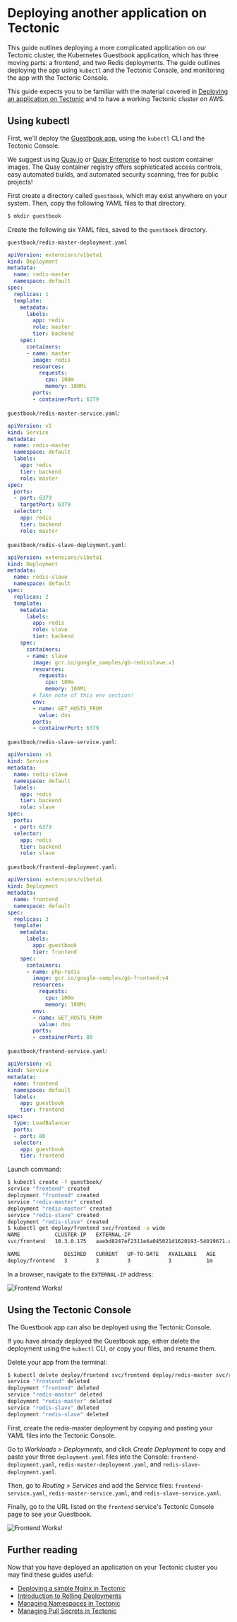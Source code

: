 # Deploying another application on Tectonic

This guide outlines deploying a more complicated application on our Tectonic cluster, the Kubernetes Guestbook application, which has three moving parts: a frontend, and two Redis deployments. The guide outlines deploying the app using `kubectl` and the Tectonic Console, and monitoring the app with the Tectonic Console.

This guide expects you to be familiar with the material covered in [Deploying an application on Tectonic][first-app] and to have a working Tectonic cluster on AWS.

## Using kubectl

First, we'll deploy the [Guestbook app][guestbook-upstream], using the `kubectl` CLI and the Tectonic Console.

We suggest using [Quay.io][quay-io] or [Quay Enterprise][QE] to host custom container images. The Quay container registry offers sophisticated access controls, easy automated builds, and automated security scanning, free for public projects!

First create a directory called `guestbook`, which may exist anywhere on your system. Then, copy the following YAML files to that directory.

```sh
$ mkdir guestbook
```

Create the following six YAML files, saved to the `guestbook` directory.

`guestbook/redis-master-deployment.yaml`

```yaml
apiVersion: extensions/v1beta1
kind: Deployment
metadata:
  name: redis-master
  namespace: default
spec:
  replicas: 1
  template:
    metadata:
      labels:
        app: redis
        role: master
        tier: backend
    spec:
      containers:
      - name: master
        image: redis
        resources:
          requests:
            cpu: 100m
            memory: 100Mi
        ports:
        - containerPort: 6379
```

`guestbook/redis-master-service.yaml`:

```yaml
apiVersion: v1
kind: Service
metadata:
  name: redis-master
  namespace: default
  labels:
    app: redis
    tier: backend
    role: master
spec:
  ports:
  - port: 6379
    targetPort: 6379
  selector:
    app: redis
    tier: backend
    role: master
```

`guestbook/redis-slave-deployment.yaml`:

```yaml
apiVersion: extensions/v1beta1
kind: Deployment
metadata:
  name: redis-slave
  namespace: default
spec:
  replicas: 2
  template:
    metadata:
      labels:
        app: redis
        role: slave
        tier: backend
    spec:
      containers:
      - name: slave
        image: gcr.io/google_samples/gb-redisslave:v1
        resources:
          requests:
            cpu: 100m
            memory: 100Mi
        # Take note of this env section!
        env:
        - name: GET_HOSTS_FROM
          value: dns
        ports:
        - containerPort: 6379
```

`guestbook/redis-slave-service.yaml`:

```yaml
apiVersion: v1
kind: Service
metadata:
  name: redis-slave
  namespace: default
  labels:
    app: redis
    tier: backend
    role: slave
spec:
  ports:
  - port: 6379
  selector:
    app: redis
    tier: backend
    role: slave
```

`guestbook/frontend-deployment.yaml`:

```yaml
apiVersion: extensions/v1beta1
kind: Deployment
metadata:
  name: frontend
  namespace: default
spec:
  replicas: 3
  template:
    metadata:
      labels:
        app: guestbook
        tier: frontend
    spec:
      containers:
      - name: php-redis
        image: gcr.io/google-samples/gb-frontend:v4
        resources:
          requests:
            cpu: 100m
            memory: 100Mi
        env:
        - name: GET_HOSTS_FROM
          value: dns
        ports:
        - containerPort: 80
```

`guestbook/frontend-service.yaml`:

```yaml
apiVersion: v1
kind: Service
metadata:
  name: frontend
  namespace: default
  labels:
    app: guestbook
    tier: frontend
spec:
  type: LoadBalancer
  ports:
  - port: 80
  selector:
    app: guestbook
    tier: frontend
```

Launch command:

```sh
$ kubectl create -f guestbook/
service "frontend" created
deployment "frontend" created
service "redis-master" created
deployment "redis-master" created
service "redis-slave" created
deployment "redis-slave" created
$ kubectl get deploy/frontend svc/frontend -o wide
NAME           CLUSTER-IP   EXTERNAL-IP                                                             PORT(S)        AGE       SELECTOR
svc/frontend   10.3.0.175   aaebd8247ef2311e6a045021d1620193-54019671.us-west-2.elb.amazonaws.com   80:31020/TCP   1m        app=guestbook,tier=frontend

NAME              DESIRED   CURRENT   UP-TO-DATE   AVAILABLE   AGE
deploy/frontend   3         3         3            3           1m
```

In a browser, navigate to the `EXTERNAL-IP` address:

![Frontend Works!][frontend]

## Using the Tectonic Console

The Guestbook app can also be deployed using the Tectonic Console.

If you have already deployed the Guestbook app, either delete the deployment using the `kubectl` CLI, or copy your files, and rename them.

Delete your app from the terminal:

```sh
$ kubectl delete deploy/frontend svc/frontend deploy/redis-master svc/redis-master deploy/redis-slave svc/redis-slave
service "frontend" deleted
deployment "frontend" deleted
service "redis-master" deleted
deployment "redis-master" deleted
service "redis-slave" deleted
deployment "redis-slave" deleted
```

First, create the redis-master deployment by copying and pasting your YAML files into the Tectonic Console.

Go to *Workloads > Deployments*, and click *Create Deployment* to copy and paste your three `deployment.yaml` files into the Console: `frontend-deployment.yaml`, `redis-master-deployment.yaml`, and `redis-slave-deployment.yaml`.

Then, go to *Routing > Services* and add the Service files: `frontend-service.yaml`, `redis-master-service.yaml`, and `redis-slave-service.yaml`.

Finally, go to the URL listed on the `frontend` service's Tectonic Console page to see your Guestbook.

![Frontend Works!][frontend]

## Further reading

Now that you have deployed an application on your Tectonic cluster you may find these guides useful:

* [Deploying a simple Nginx in Tectonic][first-app]
* [Introduction to Rolling Deployments][rolling-deployments]
* [Managing Namespaces in Tectonic][namespaces]
* [Managing Pull Secrets in Tectonic][pull-secrets]

[frontend]: ../img/walkthrough/frontend.png
[quay-io]: https://quay.io
[QE]: https://coreos.com/quay-enterprise/
[first-app]: first-app.md
[namespaces]: manage-namespaces.md
[pull-secrets]: manage-pull-secrets.md
[guestbook-upstream]: https://github.com/kubernetes/kubernetes/tree/master/examples/guestbook#guestbook-example
[rolling-deployments]: rolling-deployments.md
